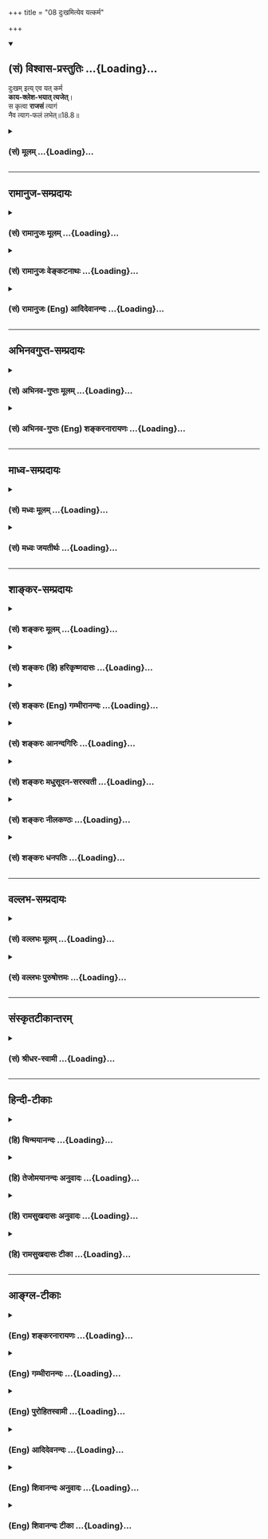 +++
title = "08 दुःखमित्येव यत्कर्म"

+++
<div class="js_include" newlevelforh1="2" title="(सं) विश्वास-प्रस्तुतिः" unfilled url="/mahAbhAratam/vyAsaH/shlokashaH/06-bhIShma-parva/03-bhagavad-gItA-parva/saMskRtam/vishvAsa-prastutiH/18_moxa-saMnyAsa-yogaH/08_duHkhamityeva_yat.md">
<details open><summary><h2>(सं) विश्वास-प्रस्तुतिः ...{Loading}...</h2></summary>

दुःखम् इत्य् एव यत् कर्म  
**काय-क्लेश-भयात् त्यजेत्**।  
स कृत्वा **राजसं** त्यागं  
नैव त्याग-फलं लभेत्॥18.8॥
</details>
</div>
<div class="js_include collapsed" newlevelforh1="3" title="(सं) मूलम्" unfilled url="/mahAbhAratam/vyAsaH/shlokashaH/06-bhIShma-parva/03-bhagavad-gItA-parva/saMskRtam/mUlam/18_moxa-saMnyAsa-yogaH/08_duHkhamityeva_yat.md">
<details><summary><h3>(सं) मूलम् ...{Loading}...</h3></summary>

दुःखमित्येव यत्कर्म कायक्लेशभयात्त्यजेत्।  
स कृत्वा राजसं त्यागं नैव त्यागफलं लभेत्।।18.8।।
</details>
</div>


_________________
## रामानुज-सम्प्रदायः
<div class="js_include collapsed" newlevelforh1="3" title="(सं) रामानुजः मूलम्" unfilled url="/mahAbhAratam/vyAsaH/shlokashaH/06-bhIShma-parva/03-bhagavad-gItA-parva/saMskRtam/rAmAnujaH/mUlam/18_moxa-saMnyAsa-yogaH/08_duHkhamityeva_yat.md">
<details><summary><h3>(सं) रामानुजः मूलम् ...{Loading}...</h3></summary>

।।18.8।। यद्यपि परम्परया मोक्षसाधनभूतं **कर्म** तथापि
दुःखात्मकद्रव्यार्जनसाध्यत्वात् बह्वायासरूपतया **कायक्लेश**करत्वात् च
मनसः अवसादकरम् इति तद्भीत्या योगनिष्पत्तये ज्ञानाभ्यास एव यतनीय इति यो
महायज्ञाद्याश्रमकर्म परि**त्यजेत् स राजसं** रजोमूलं **त्यागं कृत्वा**
तद् अयथा अवस्थितशास्त्रार्थरूपम् इति ज्ञानोत्पत्तिरूपं **त्यागफलं न
लभेत्।**अयथावत्प्रजानाति बुद्धिः सा पार्थ राजसी।। (गीता 18।31) इति हि
वक्ष्यते। न हि कर्म दृष्टद्वारेण मनःप्रसादहेतुः। अपि तु
भगवत्प्रसादद्वारेण।

</details>
</div>
<div class="js_include collapsed" newlevelforh1="3" title="(सं) रामानुजः वेङ्कटनाथः" unfilled url="/mahAbhAratam/vyAsaH/shlokashaH/06-bhIShma-parva/03-bhagavad-gItA-parva/saMskRtam/rAmAnujaH/venkaTanAthaH/18_moxa-saMnyAsa-yogaH/08_duHkhamityeva_yat.md">
<details><summary><h3>(सं) रामानुजः वेङ्कटनाथः ...{Loading}...</h3></summary>

  
  
।।18.8।। तदेवमन्तरङ्गतया
स्वरूपशब्दव्यपदेश्यस्वरूपनिरूपकधर्मप्राणप्रदधर्मवैपरीत्याभावेऽपि
निरूपितस्वरूपविशेषकधर्मवैपरीत्येन राजसीं बुद्धिं वक्ष्यमाणामनुस्मरन्
राजसत्यागं विवृणोति -- यद्यपीत्यादिना। दुःखमित्येव
इत्यवधारणात्कायक्लेशभयात् इति चोक्तेरधर्मत्वमोहोऽत्र नास्तीति
फलितम्। अर्थानामार्जने दुःखम् \[म.भा.3।2।44\] इत्याद्यनुसारेणाऽऽह --
दुःखात्मकेति। मनसोऽवसादकरमिति -- अनवसादो हि विवेकादिसाधनसप्तके गणित इति
भावः। अन्तरङ्गबहिरङ्गविरोधे बहिरङ्गत्यागो युक्त इत्यभिप्रायेणाऽऽह --
ज्ञानाभ्यास एवेति। यथोक्तान्यपि कर्माणि परिहास्य द्विजोत्तम। आत्मज्ञाने
शमे च स्याद्वेदाभ्यासे च यत्नवान् इत्यनुवादवाक्यान्यस्य मूलम्। स कृत्वा
राजसं त्यागम् इत्यनुवादविवक्षितमाह -- अयथावस्थितेति।
वक्ष्यमाणसात्त्विकत्यागफलमिह त्यागफलशब्देन विवक्षितम्;
मुमुक्षुप्रकरणत्वात्कर्मत्यागे तत्साध्यस्वर्गादिफलस्य
प्रसङ्गाभावाच्चेत्यभिप्रायेणाऽऽह -- ज्ञानोत्पत्तिरूपमिति।
दुःखात्मकत्वादिप्रयुक्तमनोवसादशङ्कां परिहरति -- नहीति। फलसम्बिभत्सया हि
इत्याद्युक्तक्रमेण कर्मभिः प्रसादितो भगवान्मनसो़ऽनवसादमेव
करोतीत्यर्थः।  
  

</details>
</div>
<div class="js_include collapsed" newlevelforh1="3" title="(सं) रामानुजः (Eng) आदिदेवानन्दः" unfilled url="/mahAbhAratam/vyAsaH/shlokashaH/06-bhIShma-parva/03-bhagavad-gItA-parva/saMskRtam/rAmAnujaH/english/AdidevAnandaH/18_moxa-saMnyAsa-yogaH/08_duHkhamityeva_yat.md">
<details><summary><h3>(सं) रामानुजः (Eng) आदिदेवानन्दः ...{Loading}...</h3></summary>

18.8 Although actions constitute the indirect menas for release, yet
they produce mental depression, since they can be done only by
collecting materials involving painful effort and since they cause
bodily strain on account of their reiring strenuous exertion. If, on
account of such fear, one decides that the practice of knowledge alone
should be tried for perfection in Yoga, and abandons actions like the
great sacrifices applicable to one's station in life, he practises
renunciation rooted in Rajas. Since that is not the meaning of the
Sastras, one cannot win the fruit of renunciation in the form of the
rise of knowledge. So it will be shown further one: 'That reason by
which one erroneously knows, O Arjuna, is Rajasika' (18.31). In fact,
actions do not directly cause purity of the mind but indirectly by
winning the grace of God.

</details>
</div>


_________________
## अभिनवगुप्त-सम्प्रदायः
<div class="js_include collapsed" newlevelforh1="3" title="(सं) अभिनव-गुप्तः मूलम्" unfilled url="/mahAbhAratam/vyAsaH/shlokashaH/06-bhIShma-parva/03-bhagavad-gItA-parva/saMskRtam/abhinava-guptaH/mUlam/18_moxa-saMnyAsa-yogaH/08_duHkhamityeva_yat.md">
<details><summary><h3>(सं) अभिनव-गुप्तः मूलम् ...{Loading}...</h3></summary>

।।18.4 -- 18.11।। तदत्रैव विशेषनिर्णयाय मतान्युपन्यस्यति -- त्याज्यमिति।
दोषवत् हिंसादिमत्त्वात् +++(S हिंसादित्त्वात ;N हिंसादिसत्त्वात् )+++
पापयुक्तम्। तत् कर्म,+++(S;;N substitutes फलं for कर्म )+++ त्याज्यम्; न
सर्वं शुभफलम् इति केचित् त्यागे विशेषं मन्यन्ते साङ्ख्यगृह्या इव। अन्ये
तु मीमांसककञ्चुकानुप्रविष्टाः +++(K मीमांसाकंचुक -- )+++ -- क्रत्वर्थोऽहि
शास्त्रादवगम्यते +++(S. IV; i; 2 )+++ इति। तथातस्माद्या वैदिकी हिंसा -- +++(SV.
I; i; 2; verse 23 )+++इत्यादिनयेन इतिकर्तव्यतांशभागिनी हिंसा +++(S;;N omit
हिंसा )+++ हिंसैव न भवति। न हिंस्यात् इति सामान्यशास्त्रस्य तत्र बाधनात्
श्येनाद्येव तु ( श्येन द्येव न तु ) हिंसा। फलांशे भावनायाश्च
प्रत्ययोऽनुविधायकः +++(SV; I; i; 2; verse 222 )+++ इति। अ \[ तोऽ \] न्यान्
हिंसादियोगिनोऽपि न त्यजेत्। शास्त्रैकशरणकार्याकार्यविभागाः पण्डिता इति
मन्यन्ते।।3।। निश्चयमित्यादि अभिधीयते इत्यन्तम्। तत्र त्वयं निश्चयः --
प्राग्लक्षितगुणस्वरूपवैचित्र्यात् त्यागस्यैव सत्त्वरजस्तमोमय्या
चित्तवृत्त्या क्रियमाणस्य तद्विशिष्टस्वभावावभासित \[ त्वात् \]
वस्तुस्थित्या त्यागो नाम परब्रह्मविदां +++(; N परमब्रह्म -- )+++
सिद्ध्यसिद्ध्यादिषु समतया रागद्वेषपरिहारेण फलप्रेप्साविरहेण (
फलप्रेक्षा) कर्मणां निर्वर्त्तनम्। अत एव आह -- राजसं तामसं च त्यागं
कृत्वा न कश्चित् ( न किंचित् ) \[ त्याग \] फलसंबन्धः; इति। सात्त्विकस्य
तु त्यागात् ( त्यागस्य )। शास्त्रार्थपालनात्मकं फलम्।
त्यक्तगुणग्रामग्रहस्य पुनर्मुनेः सत्यतः त्यागवाचो युक्तिरुपपत्तिमती।

</details>
</div>
<div class="js_include collapsed" newlevelforh1="3" title="(सं) अभिनव-गुप्तः (Eng) शङ्करनारायणः" unfilled url="/mahAbhAratam/vyAsaH/shlokashaH/06-bhIShma-parva/03-bhagavad-gItA-parva/saMskRtam/abhinava-guptaH/english/shankaranArAyaNaH/18_moxa-saMnyAsa-yogaH/08_duHkhamityeva_yat.md">
<details><summary><h3>(सं) अभिनव-गुप्तः (Eng) शङ्करनारायणः ...{Loading}...</h3></summary>

18.8 See Comment under 18.11

</details>
</div>


_________________
## माध्व-सम्प्रदायः
<div class="js_include collapsed" newlevelforh1="3" title="(सं) मध्वः मूलम्" unfilled url="/mahAbhAratam/vyAsaH/shlokashaH/06-bhIShma-parva/03-bhagavad-gItA-parva/saMskRtam/madhvaH/mUlam/18_moxa-saMnyAsa-yogaH/08_duHkhamityeva_yat.md">
<details><summary><h3>(सं) मध्वः मूलम् ...{Loading}...</h3></summary>

।।18.8।। Sri Madhvacharya did not comment on this sloka.,

</details>
</div>
<div class="js_include collapsed" newlevelforh1="3" title="(सं) मध्वः जयतीर्थः" unfilled url="/mahAbhAratam/vyAsaH/shlokashaH/06-bhIShma-parva/03-bhagavad-gItA-parva/saMskRtam/madhvaH/jayatIrthaH/18_moxa-saMnyAsa-yogaH/08_duHkhamityeva_yat.md">
<details><summary><h3>(सं) मध्वः जयतीर्थः ...{Loading}...</h3></summary>

।।18.8।। Sri Jayatirtha did not comment on this sloka.  
  

</details>
</div>


_________________
## शाङ्कर-सम्प्रदायः
<div class="js_include collapsed" newlevelforh1="3" title="(सं) शङ्करः मूलम्" unfilled url="/mahAbhAratam/vyAsaH/shlokashaH/06-bhIShma-parva/03-bhagavad-gItA-parva/saMskRtam/shankaraH/mUlam/18_moxa-saMnyAsa-yogaH/08_duHkhamityeva_yat.md">
<details><summary><h3>(सं) शङ्करः मूलम् ...{Loading}...</h3></summary>

।।18.8।। --,**दुःखम् इति एव यत् कर्म कायक्लेशभयात्** शरीरदुःखभयात्
**त्यजेत्; सः कृत्वा राजसं** रजोनिर्वर्त्यं **त्यागं** नैव **त्यागफलं**
ज्ञानपूर्वकस्य सर्वकर्मत्यागस्य फलं मोक्षाख्यं न **लभेत्** नैव लभेत।। कः
पुनः सात्त्विकः त्यागः इति; आह --,

</details>
</div>
<div class="js_include collapsed" newlevelforh1="3" title="(सं) शङ्करः (हि) हरिकृष्णदासः" unfilled url="/mahAbhAratam/vyAsaH/shlokashaH/06-bhIShma-parva/03-bhagavad-gItA-parva/saMskRtam/shankaraH/hindI/harikRShNadAsaH/18_moxa-saMnyAsa-yogaH/08_duHkhamityeva_yat.md">
<details><summary><h3>(सं) शङ्करः (हि) हरिकृष्णदासः ...{Loading}...</h3></summary>

।।18.8।। तथा --, समस्त कर्म दुःखरूप हैं; ऐसा मानकर जो कोई शारीरिक क्लेशके
भयसे कर्मोंको छोड़ बैठता है; वह,( ऐसा ) राजस त्याग करके; त्यागका फल
अर्थात् ज्ञानपूर्वक किये हुए सर्वकर्मसंन्यासका मोक्षरूप फल; नहीं पाता।

</details>
</div>
<div class="js_include collapsed" newlevelforh1="3" title="(सं) शङ्करः (Eng) गम्भीरानन्दः" unfilled url="/mahAbhAratam/vyAsaH/shlokashaH/06-bhIShma-parva/03-bhagavad-gItA-parva/saMskRtam/shankaraH/english/gambhIrAnandaH/18_moxa-saMnyAsa-yogaH/08_duHkhamityeva_yat.md">
<details><summary><h3>(सं) शङ्करः (Eng) गम्भीरानन्दः ...{Loading}...</h3></summary>

18.8 Yat, whatever; karma, action; tyajet, one may relinish, eva,
merely; iti, as being; kuhkham, painful; \[As being impossible to
accomplish.\] kaya-klesa-bhayat, from fear of physical suffering, out of
fear of bodily pain; sah, he; krtva, having resorted; tyagam, to
renunciation; rajasam, based on rajas, arising from rajas; will eva,
surely; na labhet (shuld rather be labhate), not acire; tyaga-phalam,
fruits of renunciation, the result called Liberation, which follows from
renunciation of all actions as a conseence of Illumination. Which,
again, is the renunciation based on sattva;

</details>
</div>
<div class="js_include collapsed" newlevelforh1="3" title="(सं) शङ्करः आनन्दगिरिः" unfilled url="/mahAbhAratam/vyAsaH/shlokashaH/06-bhIShma-parva/03-bhagavad-gItA-parva/saMskRtam/shankaraH/AnandagiriH/18_moxa-saMnyAsa-yogaH/08_duHkhamityeva_yat.md">
<details><summary><h3>(सं) शङ्करः आनन्दगिरिः ...{Loading}...</h3></summary>

।।18.8।। इतश्च नित्यकर्मत्यागो नाज्ञस्य संभवतीत्याह -- **किञ्चेति।** ननु
मोहं विनैव दुःखात्मकं कर्म कायक्लेशभयात्त्यजति। करणानि हि कार्यं जनयन्ति
श्राम्यन्ति च; तथाच न तत्त्यागस्तामसो युक्तस्तत्राह
--,**दुःखमित्येवेति।** यत्कर्म दुःखात्मकमशक्यसाध्यमित्येवालोच्य ततो
निवर्तते देहस्येन्द्रियाणां च क्लेशात्मनो भयात्त्यजति स तत्त्यक्त्वा
रजोनिमित्तं त्यागं कृत्वापि न तत्फलं मोक्षं लभते; किंतु कृतेनैव राजसेन
त्यागेन तदनुरूपं नरकं प्रतिपद्यत इत्याह -- **दुःखमित्येवेत्यादिना।**

</details>
</div>
<div class="js_include collapsed" newlevelforh1="3" title="(सं) शङ्करः मधुसूदन-सरस्वती" unfilled url="/mahAbhAratam/vyAsaH/shlokashaH/06-bhIShma-parva/03-bhagavad-gItA-parva/saMskRtam/shankaraH/madhusUdana-sarasvatI/18_moxa-saMnyAsa-yogaH/08_duHkhamityeva_yat.md">
<details><summary><h3>(सं) शङ्करः मधुसूदन-सरस्वती ...{Loading}...</h3></summary>

।।18.8।। दुःखमिति। पूर्वोक्तमोहाभावेऽप्यनुपजातान्तःकरणशुद्धितया
कर्माधिकृतोऽपि दुःखमेवेदमिति मत्वा कायक्लेशभयान्नित्यं कर्म त्यजेदिति
यत् स त्यागो राजसः। दुःखं हि रजोऽतः स मोहरहितोऽपि राजसः पुरुषस्तादृशं
राजसं त्यागं कृत्वा नैव त्यागफलं सात्त्विकत्यागस्य फलं ज्ञाननिष्ठालक्षणं
नैव लभेन्न लभेत।

</details>
</div>
<div class="js_include collapsed" newlevelforh1="3" title="(सं) शङ्करः नीलकण्ठः" unfilled url="/mahAbhAratam/vyAsaH/shlokashaH/06-bhIShma-parva/03-bhagavad-gItA-parva/saMskRtam/shankaraH/nIlakaNThaH/18_moxa-saMnyAsa-yogaH/08_duHkhamityeva_yat.md">
<details><summary><h3>(सं) शङ्करः नीलकण्ठः ...{Loading}...</h3></summary>

।।18.8।। एवं तामसं त्यागमुक्त्वा राजसं त्यागमाह -- **दुःखमिति।** यः
दुःखरूपमेवेदं कर्मेति मत्वा कालक्लेशभयात् यत्त्यजेत् स पुमान् तस्मादेव
हेतोः राजसं रजोगुणनिर्वृत्तं त्यागं कृत्वा त्यागफलं चित्तशुद्धिद्वारा
मोक्षं नैव लभेत् लभेत।

</details>
</div>
<div class="js_include collapsed" newlevelforh1="3" title="(सं) शङ्करः धनपतिः" unfilled url="/mahAbhAratam/vyAsaH/shlokashaH/06-bhIShma-parva/03-bhagavad-gItA-parva/saMskRtam/shankaraH/dhanapatiH/18_moxa-saMnyAsa-yogaH/08_duHkhamityeva_yat.md">
<details><summary><h3>(सं) शङ्करः धनपतिः ...{Loading}...</h3></summary>

।।18.8।। एवं तामसत्यागप्रकारमुक्त्वा राजसं तमाह -- दुःखमिति। मोहाभावेऽपि
दुःखमेवेति मत्वा यत्कर्म कायक्लेशभयाच्छरीरदुःखभयात्त्यजेत्। यदित्यव्ययं
वा। यस्त्यजेदित्यर्थः। स राजसं रजोनिर्वत्तं त्यागं कृत्वा ज्ञानपूर्वकस्य
सर्वकर्मत्यागस्य फलं मोक्षाख्यं नैव लभेत्। एवकारेणैतादृशत्यागवता
मोक्षाशापि न कर्तव्येति सूचयति।

</details>
</div>


_________________
## वल्लभ-सम्प्रदायः
<div class="js_include collapsed" newlevelforh1="3" title="(सं) वल्लभः मूलम्" unfilled url="/mahAbhAratam/vyAsaH/shlokashaH/06-bhIShma-parva/03-bhagavad-gItA-parva/saMskRtam/vallabhaH/mUlam/18_moxa-saMnyAsa-yogaH/08_duHkhamityeva_yat.md">
<details><summary><h3>(सं) वल्लभः मूलम् ...{Loading}...</h3></summary>

।।18.8।। प्रसङ्गादेव राजसमप्याह -- दुःखमिति। नियतस्यैव यस्य परम्परया
मोक्षसाधनभूतस्यापि दुःखात्मकद्रव्यार्जनसाध्ययज्ञात्मकतया बह्वायासरूपतया
च त्यागो राजसः रजोहेतुकत्वाद्राजसं त्यागं कृत्वा तत्फलं
ज्ञाननिष्ठालक्षणं न लभेत सत्त्वसञ्जातत्वाज्ज्ञानस्येत्यर्थः।

</details>
</div>
<div class="js_include collapsed" newlevelforh1="3" title="(सं) वल्लभः पुरुषोत्तमः" unfilled url="/mahAbhAratam/vyAsaH/shlokashaH/06-bhIShma-parva/03-bhagavad-gItA-parva/saMskRtam/vallabhaH/puruShottamaH/18_moxa-saMnyAsa-yogaH/08_duHkhamityeva_yat.md">
<details><summary><h3>(सं) वल्लभः पुरुषोत्तमः ...{Loading}...</h3></summary>

  
  
।।18.8।। राजसमाह -- दुःखमित्येवेति। त्यागो भगवदासक्त्या भगवदर्थक
इत्यज्ञात्वा दुःखमित्येव लौकिकराजससुखप्रतिबन्धकं ज्ञात्वा कायक्लेशभयात्
आयाससाध्यभयेन यत्कर्म यस्त्यजेत्; स राजसं त्यागं कृत्वा त्यागफलं
मत्प्रसादादिरूपं न लभेदेव; न प्राप्नोत्येवेत्यर्थः।  
  

</details>
</div>


_________________
## संस्कृतटीकान्तरम्
<div class="js_include collapsed" newlevelforh1="3" title="(सं) श्रीधर-स्वामी" unfilled url="/mahAbhAratam/vyAsaH/shlokashaH/06-bhIShma-parva/03-bhagavad-gItA-parva/saMskRtam/shrIdhara-svAmI/18_moxa-saMnyAsa-yogaH/08_duHkhamityeva_yat.md">
<details><summary><h3>(सं) श्रीधर-स्वामी ...{Loading}...</h3></summary>

।।18.8।। राजसं त्यागमाह **-- दुःखमिति।** अकर्त्रात्मबोधं विना केवलं
दुःखमित्येवं ज्ञात्वा शरीरायासभयान्नित्यं कर्म त्यजेदिति
यत्तादृशस्त्यागो राजसः; दुःखस्य राजसत्वात्। अतस्तं राजसं त्यागं कृत्वा
राजसः पुरुषस्त्यागस्य फलं ज्ञाननिष्ठालक्षणं नैव लभत इत्यर्थः।

</details>
</div>


_________________
## हिन्दी-टीकाः
<div class="js_include collapsed" newlevelforh1="3" title="(हि) चिन्मयानन्दः" unfilled url="/mahAbhAratam/vyAsaH/shlokashaH/06-bhIShma-parva/03-bhagavad-gItA-parva/hindI/chinmayAnandaH/18_moxa-saMnyAsa-yogaH/08_duHkhamityeva_yat.md">
<details><summary><h3>(हि) चिन्मयानन्दः ...{Loading}...</h3></summary>

।।18.8।। यदि कोई व्यक्ति अपने कर्तव्य कर्म को दुखदायक समझकर कायाक्लेश के
भय से त्याग दे; तो उसका त्याग राजस कहा जायेगा। इसका अभिप्राय यह है कि
यदि कर्तव्य कर्म दुखदायक और थकाने वाले न हों; तो रजोगुणी पुरुष उन्हें
करने में तत्पर रहेगा; परन्तु कर्मशील पुरुष होकर जो अपनी व्यक्तिगत
सुखसुविधाओं का त्याग नहीं कर सकता; उसे श्रेष्ठ और साहसी पुरुष कदापि नहीं
कहा जा सकता। ऐसे कर्मों का कोई विशेष पुरस्कार नहीं मिलता। भगवान् तो कहते
हैं; वह अपने त्याग का कोई फल प्राप्त नहीं करता है। वस्तुत अपने कर्तव्यों
का पालन ही महानतम त्याग है; और विशेषत तब वह और भी अधिक श्रेष्ठ बन जाता
है; जब मनुष्य को अपनी शारीरिक सुख सुविधाओं का भी त्याग करना पड़ता है।
स्वयं अर्जुन भी युद्ध करने में संकोच करके अपने कर्तव्य से विमुख हो रहा
था। इस प्रकार; उसका त्याग राजस श्रेणी का ही कहा जा सकता था। वास्तविक
त्याग हमें सदैव आत्माभिव्यक्ति के विशालतर क्षेत्र में पहुँचाता है; जहाँ
हम श्रेष्ठतर दिव्य आनन्द का अनुभव कर सकते हैं। त्याग के द्वारा ही एक कली
खिलकर फूल बन जाती है; और वह फूल अपनी कोमल पंखुड़ियों और मनमोहक सुगन्ध का
त्याग कर ही फल के सम्पन्न पद को प्राप्त होता हैं।

</details>
</div>
<div class="js_include collapsed" newlevelforh1="3" title="(हि) तेजोमयानन्दः अनुवादः" unfilled url="/mahAbhAratam/vyAsaH/shlokashaH/06-bhIShma-parva/03-bhagavad-gItA-parva/hindI/tejomayAnandaH/anuvAdaH/18_moxa-saMnyAsa-yogaH/08_duHkhamityeva_yat.md">
<details><summary><h3>(हि) तेजोमयानन्दः अनुवादः ...{Loading}...</h3></summary>

।।18.8।। जो मनुष्य, कर्म को दु:ख समझकर शारीरिक कष्ट के भय से त्याग देता
है, वह पुरुष उस राजसिक त्याग को करके कदापि त्याग के फल को प्राप्त नहीं
होता है।।

</details>
</div>
<div class="js_include collapsed" newlevelforh1="3" title="(हि) रामसुखदासः अनुवादः" unfilled url="/mahAbhAratam/vyAsaH/shlokashaH/06-bhIShma-parva/03-bhagavad-gItA-parva/hindI/rAmasukhadAsaH/anuvAdaH/18_moxa-saMnyAsa-yogaH/08_duHkhamityeva_yat.md">
<details><summary><h3>(हि) रामसुखदासः अनुवादः ...{Loading}...</h3></summary>

।।18.8।। जो कुछ कर्म है, वह दुःखरूप ही है -- ऐसा समझकर कोई शारीरिक
क्लेशके भयसे उसका त्याग कर दे, तो वह राजस त्याग करके भी त्यागके फलको
नहीं पाता।

</details>
</div>
<div class="js_include collapsed" newlevelforh1="3" title="(हि) रामसुखदासः टीका" unfilled url="/mahAbhAratam/vyAsaH/shlokashaH/06-bhIShma-parva/03-bhagavad-gItA-parva/hindI/rAmasukhadAsaH/TIkA/18_moxa-saMnyAsa-yogaH/08_duHkhamityeva_yat.md">
<details><summary><h3>(हि) रामसुखदासः टीका ...{Loading}...</h3></summary>

।।18.8।।***व्याख्या --***  **दुःखमित्येव यत्कर्म --** यज्ञ; दान आदि
शास्त्रीय नियत कर्मोंको करनेमें केवल दुःख ही भोगना पड़ता है; और उनमें है
ही क्या क्योंकि उन कर्मोंको करनेके लिये अनेक नियमोंमें बँधना पड़ता है और
खर्चा भी करना पड़ता है -- इस प्रकार राजस पुरुषको उन कर्मोंमें केवल
दुःखहीदुःख दीखता है। दुःख दीखनेका कारण यह है कि उनका परलोकपर;
शास्त्रोंपर; शास्त्रविहित कर्मोंपर और उन कर्मोंके परिणामपर
श्रद्धाविश्वास नहीं होता। ,**कायक्लेशभयात्त्यजेत् --** राजस मनुष्यको
शास्त्रमर्यादा और लोकमर्यादाके अनुसार चलनेसे शरीरमें क्लेश अर्थात्
परिश्रमका अनुभव होता है **(टिप्पणी प₀ 876)**। राजस मनुष्यको अपने वर्ण;
आश्रम आदिके धर्मका पालन करनेमें और मातापिता; गुरु; मालिक आदिकी आज्ञाका
पालन करनेमें पराधीनता और दुःखका अनुभव होता है तथा उनकी आज्ञा भङ्ग करके
जैसी मरजी आये; वैसा करनेमें स्वाधीनता और सुखका अनुभव होता है। राजस
मनुष्योंके विचार यह होते हैं कि गृहस्थमें आराम नहीं मिलता; स्त्रीपुत्र
आदि हमारे अनुकूल नहीं हैं अथवा सब कुटुम्बी मर गये हैं; घरमें काम करनेके
लिये कोई रहा नहीं; खुदको तकलीफ उठानी पड़ती है; इसलिये साधु बन जायँ तो
आरामसे रहेंगे; रोटी; कपड़ा आदि सब चीजें मुफ्तमें मिल जायँगी; परिश्रम
नहीं करना पड़ेगा कोई ऐसी सरकारी नौकरी मिल जाय; जिससे काम कम करना पड़े और
रुपये आरामसे मिलते रहें; हम काम न करें तो भी उस नौकरीसे हमें कोई छुड़ा न
सके; हम नौकरी छोड़ देंगे तो हमें पेंशन मिलती रहेगी; इत्यादि। ऐसे
विचारोंके कारण उन्हें घरका कामधन्धा करना अच्छा नहीं लगता और वे उसका
त्याग कर देते हैं।  
  
यहाँ शङ्का होती है कि ज्ञानप्राप्तिके साधनोंमें दुःख और दोषको बारबार
देखनेकी बात कही है (गीता 13। 8) और यहाँ कर्मोंमें दुःख देखकर उनका त्याग
करनेको राजस त्याग कहा है अर्थात् कर्मोंके त्यागका निषेध किया है -- इन
दोनों बातोंमें परस्पर विरोध प्रतीत होता है। इसका समाधान है कि वास्तवमें
इन दोनोंमें विरोध नहीं है; प्रत्युत इन दोनोंका विषय अलगअलग है। वहाँ
(गीता 13। 8 में) भोगोंमें दुःख और दोषको देखनेकी बात है और यहाँ नियत
कर्तव्यकर्मोंमें दुःखको देखनेकी बात है। इसलिये वहाँ भोगोंका त्याग करनेका
विषय है और यहाँ कर्तव्यकर्मोंका त्याग करनेका विषय है। भोगोंका तो त्याग
करना चाहिये; पर कर्तव्यकर्मोंका त्याग कभी नहीं करना चाहिये। कारण कि जिन
भोगोंमें सुखबुद्धि और गुणबुद्धि हो रही है; उन भोगोंमें बारबार दुःख और
दोषको देखनेसे भोगोंसे वैराग्य होगा; जिससे परमात्मतत्त्वकी प्राप्त होगी
परन्तु नियत कर्तव्यकर्मोंमें दुःख देखकर उन कर्मोंका त्याग करनेसे सदा
पराधीनता और दुःख भोगना पड़ेगा -- **यज्ञार्थात् कर्मणोऽन्यत्र लोकोऽयं
कर्मबन्धनः** (गीता 3। 9)। तात्पर्य यह हुआ कि भोगोंमें दुःख और दोष
देखनेसे भोगासक्ति छूटेगी; जिससे कल्याण होगा और कर्तव्यमें दुःख देखनेसे
कर्तव्य छूटेगा; जिससे पतन होगा।  
  
कर्तव्यकर्मोंका त्याग करनेमें तो राजस और तामस -- ये दो भेद होते हैं; पर
परिणाम(आलस्य; प्रमाद; अतिनिद्रा आदि) में दोनों एक हो जाते हैं अर्थात्
परिणाममें दोनों ही तामस हो जाते हैं; जिसका फल अधोगति होता है -- **अधो
गच्छन्ति तामसाः** (गीता 14। 18)। एक शङ्का यह भी हो सकती है कि सत्सङ्ग;
भगवत्कथा; भक्तचरित्र सुननेसे किसीको वैराग्य हो जाय तो वह प्रभुको पानेके
लिये आवश्यक कर्तव्यकर्मोंको भी छोड़ देता है और केवल भगवान्के भजनमें लग
जाता है। इसलिये उसका वह कर्तव्यकर्मोंका त्याग राजस कहा जाना चाहिये ऐसी
बात नहीं है। सांसारिक कर्मोंको छोड़कर जो भजनमें लग जाता है; उसका त्याग
राजस या तामस नहीं हो सकता। कारण कि भगवान्को प्राप्त करना मनुष्यजन्मका
ध्येय है अतः उस ध्येयकी सिद्धिके लिये कर्तव्यकर्मोंका त्याग करना
वास्तवमें कर्तव्यका त्याग करना नहीं है; प्रत्युत असली कर्तव्यको करना है।
उस असली कर्तव्यको करते हुए आलस्य; प्रमाद आदि दोष नहीं आ सकते क्योंकि
उसकी रुचि भगवान्में रहती है। परन्तु राजस और तामस त्याग करनेवालोंमें
आलस्य; प्रमाद आदि दोष आयेंगे ही क्योंकि उसकी रुचि भोगोंमें रहती है।**स
कृत्वा राजसं त्यागं नैव त्यागफलं लभेत् --** त्यागका फल शान्ति है। राजस
मनुष्य त्याग करके भी त्यागके फल(शान्ति) को नहीं पाता। कारण कि उसने जो
त्याग किया है; वह अपने सुखआरामके लिये ही किया है। ऐसा त्याग तो पशुपक्षी
आदि भी करते हैं। अपने सुखआरामके लिये शुभकर्मोंका त्याग करनेसे राजस
मनुष्यको शान्ति तो नहीं मिलती; पर शुभकर्मोंके त्यागका फल दण्डरूपसे जरूर
भोगना पड़ता है।

</details>
</div>


_________________
## आङ्ग्ल-टीकाः
<div class="js_include collapsed" newlevelforh1="3" title="(Eng) शङ्करनारायणः" unfilled url="/mahAbhAratam/vyAsaH/shlokashaH/06-bhIShma-parva/03-bhagavad-gItA-parva/english/shankaranArAyaNaH/18_moxa-saMnyAsa-yogaH/08_duHkhamityeva_yat.md">
<details><summary><h3>(Eng) शङ्करनारायणः ...{Loading}...</h3></summary>

18.8. He who would, out of fear of bodily exertion, relinish an action,
just because it is painful-that person, having \[thus\] made relinishment, an act of the Rajas (Strand), would not at all gain the fruit of \[that\] relinishment.

</details>
</div>
<div class="js_include collapsed" newlevelforh1="3" title="(Eng) गम्भीरानन्दः" unfilled url="/mahAbhAratam/vyAsaH/shlokashaH/06-bhIShma-parva/03-bhagavad-gItA-parva/english/gambhIrAnandaH/18_moxa-saMnyAsa-yogaH/08_duHkhamityeva_yat.md">
<details><summary><h3>(Eng) गम्भीरानन्दः ...{Loading}...</h3></summary>

18.8 Whatever action one may relinish merely as being painful, from fear of physical suffering, he, having resorted to renunciation based on rajas, will surely not acire the fruits of renunciation.

</details>
</div>
<div class="js_include collapsed" newlevelforh1="3" title="(Eng) पुरोहितस्वामी" unfilled url="/mahAbhAratam/vyAsaH/shlokashaH/06-bhIShma-parva/03-bhagavad-gItA-parva/english/purohitasvAmI/18_moxa-saMnyAsa-yogaH/08_duHkhamityeva_yat.md">
<details><summary><h3>(Eng) पुरोहितस्वामी ...{Loading}...</h3></summary>

18.8 To avoid an action through fear of physical suffering, because it is likely to be painful, is to act from passion, and the benefit of renunciation will not follow.

</details>
</div>
<div class="js_include collapsed" newlevelforh1="3" title="(Eng) आदिदेवनन्दः" unfilled url="/mahAbhAratam/vyAsaH/shlokashaH/06-bhIShma-parva/03-bhagavad-gItA-parva/english/AdidevanandaH/18_moxa-saMnyAsa-yogaH/08_duHkhamityeva_yat.md">
<details><summary><h3>(Eng) आदिदेवनन्दः ...{Loading}...</h3></summary>

18.8 He who renounces acts as painful from fear of bodily suffering,
performs a Rajasika abandonment; he does not gain the fruit of abandonment.

</details>
</div>
<div class="js_include collapsed" newlevelforh1="3" title="(Eng) शिवानन्दः अनुवादः" unfilled url="/mahAbhAratam/vyAsaH/shlokashaH/06-bhIShma-parva/03-bhagavad-gItA-parva/english/shivAnandaH/anuvAdaH/18_moxa-saMnyAsa-yogaH/08_duHkhamityeva_yat.md">
<details><summary><h3>(Eng) शिवानन्दः अनुवादः ...{Loading}...</h3></summary>

18.8 He who abandons action on account of the fear of bodily trouble
(because it is painful), does not obtain the merit of renunciation by doing such Rajasic renunciation.

</details>
</div>
<div class="js_include collapsed" newlevelforh1="3" title="(Eng) शिवानन्दः टीका" unfilled url="/mahAbhAratam/vyAsaH/shlokashaH/06-bhIShma-parva/03-bhagavad-gItA-parva/english/shivAnandaH/TIkA/18_moxa-saMnyAsa-yogaH/08_duHkhamityeva_yat.md">
<details><summary><h3>(Eng) शिवानन्दः टीका ...{Loading}...</h3></summary>

18.8 दुःखम् (it is) painful; इति thus; एव even; यत् which; कर्म action;
कायक्लेशभयात् from fear of bodily trouble; त्यजेत् abandons; सः he;
कृत्वा performing; राजसम् Rajasic; त्यागम् abandonment; न not; एव even;
त्यागफलम् the fruit of abandonment; लभेत् obtains.Commentary Phalam Fruit or reward Moksha or emancipation which is the reward of renunciation of all actions accompanied with wisdom.Determination and persistence are reired for the performance of religious duties and actions. One may begin action but may relinish it before it is completed on account of some difficulties or physical suffering. What then is Sattvic renunciation The Lord says --

</details>
</div>
